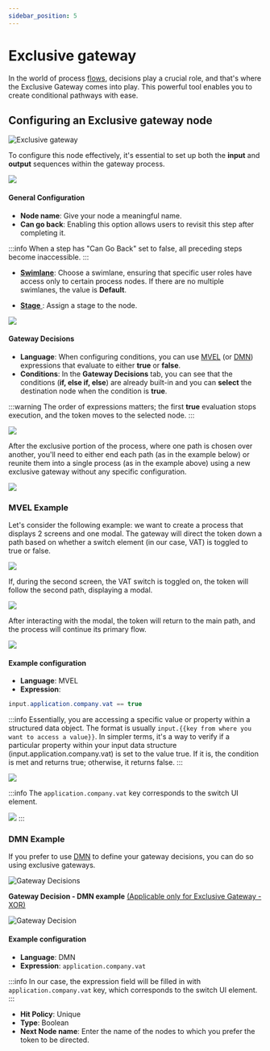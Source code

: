 ```yaml
---
sidebar_position: 5
---
```


# Exclusive gateway

In the world of process [flows](../../terms/flowx-process), decisions play a crucial role, and that's where the Exclusive Gateway comes into play. This powerful tool enables you to create conditional pathways with ease.

## Configuring an Exclusive gateway node

![Exclusive gateway](https://s3.eu-west-1.amazonaws.com/docx.flowx.ai/building-blocks/node/gateway_exclusive.png#center)

To configure this node effectively, it's essential to set up both the **input** and **output** sequences within the gateway process.

![](https://s3.eu-west-1.amazonaws.com/docx.flowx.ai/release34/gateway_exclusive_diagram.png)

#### General Configuration

* **Node name**: Give your node a meaningful name.
* **Can go back**: Enabling this option allows users to revisit this step after completing it.

:::info
When a step has "Can Go Back" set to false, all preceding steps become inaccessible.
:::

* [**Swimlane**](../../platform-deep-dive/user-roles-management/swimlanes.md): Choose a swimlane, ensuring that specific user roles have access only to certain process nodes. If there are no multiple swimlanes, the value is **Default**.

* [**Stage** ](../../platform-deep-dive/plugins/custom-plugins/task-management/using-stages.md): Assign a stage to the node.

![](https://s3.eu-west-1.amazonaws.com/docx.flowx.ai/building-blocks/node/gateway_exclusive_stages.png)

#### Gateway Decisions

* **Language**: When configuring conditions, you can use [MVEL](/docs/platform-overview/frameworks-and-standards/business-process-industry-standards/intro-to-mvel.md) (or [DMN](#configuring-a-dmn-exclusive-gateway-node)) expressions that evaluate to either **true** or **false**.
* **Conditions**: In the **Gateway Decisions** tab, you can see that the conditions (**if, else if, else**) are already built-in and you can **select** the destination node when the condition is **true**.

:::warning
The order of expressions matters; the first **true** evaluation stops execution, and the token moves to the selected node.
:::

![](https://s3.eu-west-1.amazonaws.com/docx.flowx.ai/release34/gateway_rule.png)

After the exclusive portion of the process, where one path is chosen over another, you'll need to either end each path (as in the example below) or reunite them into a single process (as in the example above) using a new exclusive gateway without any specific configuration.

![](https://s3.eu-west-1.amazonaws.com/docx.flowx.ai/release34/end_other_FLOW.png)

### MVEL Example

Let's consider the following example: we want to create a process that displays 2 screens and one modal. The gateway will direct the token down a path based on whether a switch element (in our case, VAT) is toggled to true or false.

![](https://s3.eu-west-1.amazonaws.com/docx.flowx.ai/release34/vat_example.png)

If, during the second screen, the VAT switch is toggled on, the token will follow the second path, displaying a modal.

![](https://s3.eu-west-1.amazonaws.com/docx.flowx.ai/release34/vat_on.gif) 

After interacting with the modal, the token will return to the main path, and the process will continue its primary flow.

![](https://s3.eu-west-1.amazonaws.com/docx.flowx.ai/release34/process_run_xor.png)

#### Example configuration

* **Language**: MVEL
* **Expression**: 

```java
input.application.company.vat == true
```

:::info
Essentially, you are accessing a specific value or property within a structured data object. The format is usually `input.{{key from where you want to access a value}}`. In simpler terms, it's a way to verify if a particular property within your input data structure (input.application.company.vat) is set to the value true. If it is, the condition is met and returns true; otherwise, it returns false.
:::

![](https://s3.eu-west-1.amazonaws.com/docx.flowx.ai/release34/config_example_xor.png)

:::info
The `application.company.vat` key corresponds to the switch UI element.

![](https://s3.eu-west-1.amazonaws.com/docx.flowx.ai/release34/VAT_key.png)
:::



### DMN Example

If you prefer to use [DMN](/docs/platform-overview/frameworks-and-standards/business-process-industry-standards/intro-to-dmn.md) to define your gateway decisions, you can do so using exclusive gateways.

![Gateway Decisions](https://s3.eu-west-1.amazonaws.com/docx.flowx.ai/release34/dmn_gif.gif)

**Gateway Decision - DMN example** [(Applicable only for Exclusive Gateway - XOR)](exclusive-gateway-node.md)

![Gateway Decision](https://s3.eu-west-1.amazonaws.com/docx.flowx.ai/release34/xor_dmn_decision.png)

#### Example configuration

* **Language**: DMN
* **Expression**: `application.company.vat`

:::info
In our case, the expression field will be filled in with `application.company.vat` key, which corresponds to the switch UI element.
:::

* **Hit Policy**: Unique
* **Type**: Boolean
* **Next Node name**: Enter the name of the nodes to which you prefer the token to be directed.